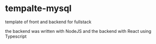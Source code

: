 # tempalte-mysql
template of front and backend for fullstack

the backend was written with NodeJS and the backend with React using Typescript
